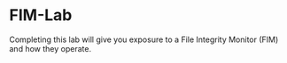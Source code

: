 # FIM-Lab
Completing this lab will give you exposure to a File Integrity Monitor (FIM) and how they operate. 
